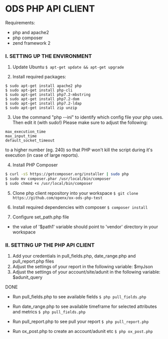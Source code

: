 # ODS PHP API CLIENT
Requirements:

  - php and apache2
  - php composer
  - zend framework 2

### I. SETTING UP THE ENVIRONMENT

1. Update Ubuntu
```$ apt-get update && apt-get upgrade```

2. Install required packages:
```
$ sudo apt-get install apache2 php
$ sudo apt-get install php-cli
$ sudo apt-get install php7.2-mbstring
$ sudo apt-get install php7.2-dom
$ sudo apt-get install php7.2-ldap
$ sudo apt-get install zip unzip
```

3. Use the command "php --ini" to identify which config file your php uses. Then edit it (with sudo!) 
Please make sure to adjust the following:
```
max_execution_time
max_input_time
default_socket_timeout
```
to a higher number (eg. 240) so that PHP won't kill the script during it's execution (in case of large reports).

4. Install PHP Composer
```sh
$ curl -sS https://getcomposer.org/installer | sudo php
$ sudo mv composer.phar /usr/local/bin/composer
$ sudo chmod +x /usr/local/bin/composer
```

5. Clone php client repository into your workspace
```$ git clone https://github.com/openx/ox-ods-php-test```

6. Install required dependencies with composer
```$ composer install```

7. Configure set_path.php file
- the value of '$path1' variable should point to 'vendor' directory in your workspace

### II. SETTING UP THE PHP API CLIENT

1. Add your credentials in pull_fields.php, date_range.php and pull_report.php files
2. Adjust the settings of your report in the following variable: $myJson
3. Adjust the settings of your account/site/adunit in the following variable: $adunit_query

DONE

- Run pull_fields.php to see available fields
```$ php pull_fields.php```

- Run date_range.php to see available timeframe for selected attributes and metrics
```$ php pull_fields.php```

- Run pull_report.php to see pull your report
```$ php pull_report.php```

- Run ox_post.php to create an account/adunit etc
```$ php ox_post.php```
